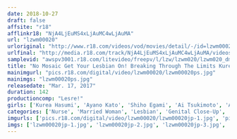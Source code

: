 ```yaml
---
date: 2018-10-27
draft: false
affsite: "r18"
afflinkr18: "NjA4LjEuMS4xLjAuMC4wLjAuMA"
url: "lzwm00020"
urloriginal: "http://www.r18.com/videos/vod/movies/detail/-/id=lzwm00020"
urlfinal: "http://media.r18.com/track/NjA4LjEuMS4xLjAuMC4wLjAuMA/videos/vod/movies/detail/-/id=lzwm00020"
samplevid: "awspv3001.r18.com/litevideo/freepv/l/lzw/lzwm020/lzwm020_dmb_w.mp4"
title: "No Mosaic Get Your Lesbian On! Breaking Through The Limits Kurea Hasumi x Azuki Shiho Egami x Misato Nonomiya Yuri Nikaido x Ayano Fuji Reina Fujikawa x Marina Natsuki Ai Tsukimoto x Tsumugi Sakura"
mainimgurl: "pics.r18.com/digital/video/lzwm00020/lzwm00020ps.jpg"
mainimgs: "lzwm00020ps.jpg"
releasedate: "Mar. 17, 2017"
duration: 142
productioncomp: "Lesre!"
girls: ['Kurea Hasumi', 'Ayano Kato', 'Shiho Egami', 'Ai Tsukimoto', 'Azuki', 'Yuri Nikaido', 'Misato Nonomiya', 'Tsumugi Sakura', 'Reina Fujikawa', 'Marina Natsuki']
categories: ['Nurse', 'Married Woman', 'Lesbian', 'Genital Close-Up', 'Lesbian Kissing', 'Hi-Def']
imgurls: ['pics.r18.com/digital/video/lzwm00020/lzwm00020jp-1.jpg', 'pics.r18.com/digital/video/lzwm00020/lzwm00020jp-2.jpg', 'pics.r18.com/digital/video/lzwm00020/lzwm00020jp-3.jpg', 'pics.r18.com/digital/video/lzwm00020/lzwm00020jp-4.jpg', 'pics.r18.com/digital/video/lzwm00020/lzwm00020jp-5.jpg', 'pics.r18.com/digital/video/lzwm00020/lzwm00020jp-6.jpg', 'pics.r18.com/digital/video/lzwm00020/lzwm00020jp-7.jpg', 'pics.r18.com/digital/video/lzwm00020/lzwm00020jp-8.jpg', 'pics.r18.com/digital/video/lzwm00020/lzwm00020jp-9.jpg', 'pics.r18.com/digital/video/lzwm00020/lzwm00020jp-10.jpg', 'pics.r18.com/digital/video/lzwm00020/lzwm00020jp-11.jpg', 'pics.r18.com/digital/video/lzwm00020/lzwm00020jp-12.jpg', 'pics.r18.com/digital/video/lzwm00020/lzwm00020jp-13.jpg', 'pics.r18.com/digital/video/lzwm00020/lzwm00020jp-14.jpg', 'pics.r18.com/digital/video/lzwm00020/lzwm00020jp-15.jpg', 'pics.r18.com/digital/video/lzwm00020/lzwm00020jp-16.jpg', 'pics.r18.com/digital/video/lzwm00020/lzwm00020jp-17.jpg', 'pics.r18.com/digital/video/lzwm00020/lzwm00020jp-18.jpg', 'pics.r18.com/digital/video/lzwm00020/lzwm00020jp-19.jpg', 'pics.r18.com/digital/video/lzwm00020/lzwm00020jp-20.jpg']
imgs: ['lzwm00020jp-1.jpg', 'lzwm00020jp-2.jpg', 'lzwm00020jp-3.jpg', 'lzwm00020jp-4.jpg', 'lzwm00020jp-5.jpg', 'lzwm00020jp-6.jpg', 'lzwm00020jp-7.jpg', 'lzwm00020jp-8.jpg', 'lzwm00020jp-9.jpg', 'lzwm00020jp-10.jpg', 'lzwm00020jp-11.jpg', 'lzwm00020jp-12.jpg', 'lzwm00020jp-13.jpg', 'lzwm00020jp-14.jpg', 'lzwm00020jp-15.jpg', 'lzwm00020jp-16.jpg', 'lzwm00020jp-17.jpg', 'lzwm00020jp-18.jpg', 'lzwm00020jp-19.jpg', 'lzwm00020jp-20.jpg']
---
```

